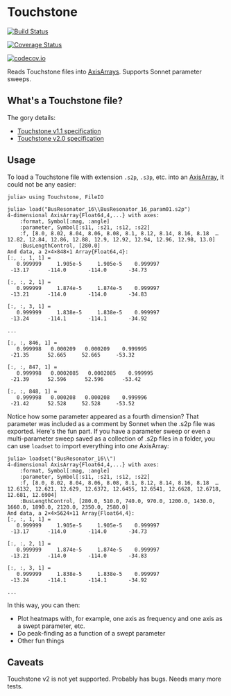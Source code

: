 # Touchstone

[![Build Status](https://travis-ci.org/ajkeller34/Touchstone.jl.svg?branch=master)](https://travis-ci.org/ajkeller34/Touchstone.jl)

[![Coverage Status](https://coveralls.io/repos/ajkeller34/Touchstone.jl/badge.svg?branch=master&service=github)](https://coveralls.io/github/ajkeller34/Touchstone.jl?branch=master)

[![codecov.io](http://codecov.io/github/ajkeller34/Touchstone.jl/coverage.svg?branch=master)](http://codecov.io/github/ajkeller34/Touchstone.jl?branch=master)

Reads Touchstone files into [AxisArrays](https://github.com/JuliaArrays/AxisArrays.jl).
Supports Sonnet parameter sweeps.

## What's a Touchstone file?

The gory details:

- [Touchstone v1.1 specification](https://ibis.org/connector/touchstone_spec11.pdf)
- [Touchstone v2.0 specification](http://www.ibis.org/touchstone_ver2.0/touchstone_ver2_0.pdf)

## Usage

To load a Touchstone file with extension `.s2p`, `.s3p`, etc. into an
[AxisArray](http://github.com/JuliaArrays/AxisArrays.jl), it could not be
any easier:

```
julia> using Touchstone, FileIO

julia> load("BusResonator_16\\BusResonator_16_param01.s2p")
4-dimensional AxisArray{Float64,4,...} with axes:
    :format, Symbol[:mag, :angle]
    :parameter, Symbol[:s11, :s21, :s12, :s22]
    :f, [8.0, 8.02, 8.04, 8.06, 8.08, 8.1, 8.12, 8.14, 8.16, 8.18  …  12.82, 12.84, 12.86, 12.88, 12.9, 12.92, 12.94, 12.96, 12.98, 13.0]
    :BusLengthControl, [280.0]
And data, a 2×4×848×1 Array{Float64,4}:
[:, :, 1, 1] =
   0.999999     1.905e-5     1.905e-5    0.999997
 -13.17      -114.0       -114.0       -34.73

[:, :, 2, 1] =
   0.999999     1.874e-5     1.874e-5    0.999997
 -13.21      -114.0       -114.0       -34.83

[:, :, 3, 1] =
   0.999999     1.838e-5     1.838e-5    0.999997
 -13.24      -114.1       -114.1       -34.92

...

[:, :, 846, 1] =
   0.999998   0.000209   0.000209    0.999995
 -21.35      52.665     52.665     -53.32

[:, :, 847, 1] =
   0.999998   0.0002085   0.0002085    0.999995
 -21.39      52.596      52.596      -53.42

[:, :, 848, 1] =
   0.999998   0.000208   0.000208    0.999996
 -21.42      52.528     52.528     -53.52
```

Notice how some parameter appeared as a fourth dimension? That parameter was
included as a comment by Sonnet when the .s2p file was exported. Here's the
fun part. If you have a parameter sweep or even a multi-parameter sweep saved
as a collection of .s2p files in a folder, you can use `loadset` to import
everything into *one* AxisArray:

```
julia> loadset("BusResonator_16\\")
4-dimensional AxisArray{Float64,4,...} with axes:
    :format, Symbol[:mag, :angle]
    :parameter, Symbol[:s11, :s21, :s12, :s22]
    :f, [8.0, 8.02, 8.04, 8.06, 8.08, 8.1, 8.12, 8.14, 8.16, 8.18  …  12.6132, 12.621, 12.629, 12.6372, 12.6455, 12.6541, 12.6628, 12.6718, 12.681, 12.6904]
    :BusLengthControl, [280.0, 510.0, 740.0, 970.0, 1200.0, 1430.0, 1660.0, 1890.0, 2120.0, 2350.0, 2580.0]
And data, a 2×4×5624×11 Array{Float64,4}:
[:, :, 1, 1] =
   0.999999     1.905e-5     1.905e-5    0.999997
 -13.17      -114.0       -114.0       -34.73

[:, :, 2, 1] =
   0.999999     1.874e-5     1.874e-5    0.999997
 -13.21      -114.0       -114.0       -34.83

[:, :, 3, 1] =
   0.999999     1.838e-5     1.838e-5    0.999997
 -13.24      -114.1       -114.1       -34.92

...
```

In this way, you can then:

- Plot heatmaps with, for example, one axis as frequency and one axis as a swept parameter, etc.
- Do peak-finding as a function of a swept parameter
- Other fun things

## Caveats

Touchstone v2 is not yet supported. Probably has bugs. Needs many more tests.
